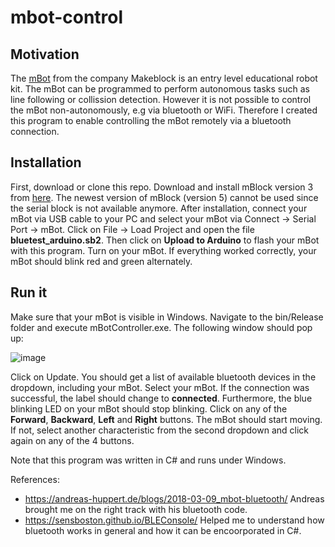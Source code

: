 # mbot-control

## Motivation
The [mBot](https://www.makeblock.com/mbot) from the company Makeblock is an entry level educational robot kit. The mBot can be programmed to perform autonomous tasks such as line following or collission detection.
However it is not possible to control the mBot non-autonomously, e.g via bluetooth or WiFi. Therefore I created this program to enable controlling the mBot remotely via a bluetooth connection.

## Installation
First, download or clone this repo.
Download and install mBlock version 3 from [here](https://mblock.makeblock.com/en-us/download/). The newest version of mBlock (version 5) cannot be used since the serial block is not available anymore. After installation, connect your mBot via USB cable to your PC and select your mBot via Connect -> Serial Port -> mBot. Click on File -> Load Project and open the file **bluetest_arduino.sb2**. Then click on **Upload to Arduino** to flash your mBot with this program.
Turn on your mBot. If everything worked correctly, your mBot should blink red and green alternately.

## Run it
Make sure that your mBot is visible in Windows.
Navigate to the bin/Release folder and execute mBotController.exe. 
The following window should pop up:


![image](https://user-images.githubusercontent.com/3988444/111902109-01ee5700-8a3c-11eb-97f1-09ba642b1f32.png)

Click on Update. You should get a list of available bluetooth devices in the dropdown, including your mBot. Select your mBot.
If the connection was successful, the label should change to **connected**. Furthermore, the blue blinking LED on your mBot should stop blinking.
Click on any of the **Forward**, **Backward**, **Left** and **Right** buttons. The mBot should start moving.
If not, select another characteristic from the second dropdown and click again on any of the 4 buttons.


Note that this program was written in C# and runs under Windows.

References:
- https://andreas-huppert.de/blogs/2018-03-09_mbot-bluetooth/ Andreas brought me on the right track with his bluetooth code. 
- https://sensboston.github.io/BLEConsole/ Helped me to understand how bluetooth works in general and how it can be encoorporated in C#.




